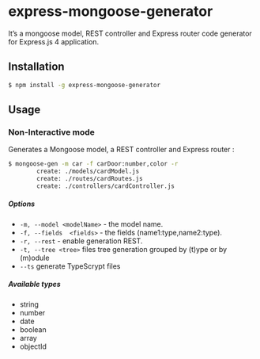 # express-mongoose-generator

It’s a mongoose model, REST controller and Express router code generator for Express.js 4 application.

## Installation
```bash
$ npm install -g express-mongoose-generator
```

## Usage
### Non-Interactive mode
Generates a Mongoose model, a REST controller and Express router :
```bash
$ mongoose-gen -m car -f carDoor:number,color -r
        create: ./models/cardModel.js
        create: ./routes/cardRoutes.js
        create: ./controllers/cardController.js
```

##### Options

  - `-m, --model <modelName>` - the model name.
  - `-f, --fields  <fields>` - the fields (name1:type,name2:type).
  - `-r, --rest` - enable generation REST.
  - `-t, --tree <tree>`        files tree generation grouped by (t)ype or by (m)odule
  - `--ts` generate TypeScrypt files

##### Available types
  - string
  - number
  - date
  - boolean
  - array
  - objectId
